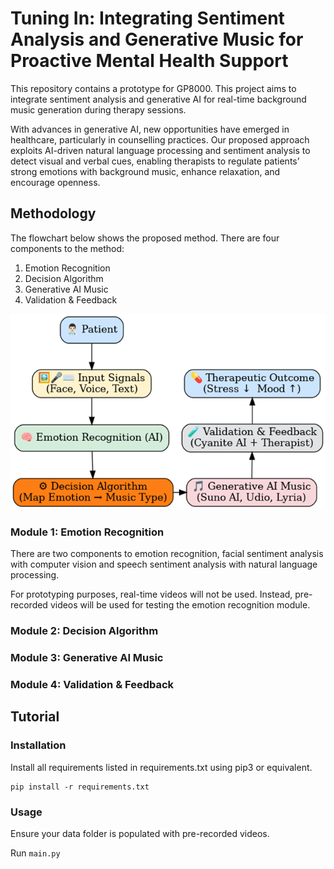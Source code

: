 # Tuning In: Integrating Sentiment Analysis and Generative Music for Proactive Mental Health Support
This repository contains a prototype for GP8000. This project aims to integrate sentiment analysis and generative AI for real-time background music generation during therapy sessions. 

With advances in generative AI, new opportunities have emerged in healthcare, particularly in counselling practices. Our proposed approach exploits AI-driven natural language processing and sentiment analysis to detect visual and verbal cues, enabling therapists to regulate patients’ strong emotions with background music, enhance relaxation, and encourage openness.


## Methodology

The flowchart below shows the proposed method. There are four components to the method: 
1) Emotion Recognition
2) Decision Algorithm
3) Generative AI Music
4) Validation & Feedback

![alt text](flowchart.png "Flowchart of Proposed Method")

### Module 1: Emotion Recognition
There are two components to emotion recognition, facial sentiment analysis with computer vision and speech sentiment analysis with natural language processing.

For prototyping purposes, real-time videos will not be used. Instead, pre-recorded videos will be used for testing the emotion recognition module.


### Module 2: Decision Algorithm

### Module 3: Generative AI Music

### Module 4: Validation & Feedback


## Tutorial

### Installation
Install all requirements listed in requirements.txt using pip3 or equivalent.
```
pip install -r requirements.txt
```
### Usage
Ensure your data folder is populated with pre-recorded videos.

Run `main.py`

